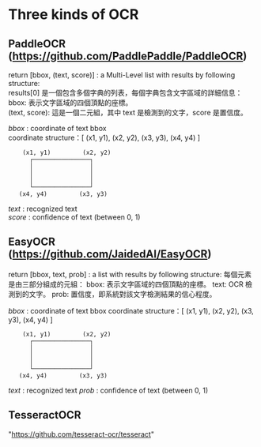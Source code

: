 # Three kinds of OCR

## **PaddleOCR** (https://github.com/PaddlePaddle/PaddleOCR)<br>
return [bbox, (text, score)] : a Multi-Level list with results by following structure:<br>
     results[0] 是一個包含多個字典的列表，每個字典包含文字區域的詳細信息：<br>
          bbox: 表示文字區域的四個頂點的座標。<br>
          (text, score): 這是一個二元組，其中 text 是檢測到的文字，score 是置信度。<br>

*bbox* : coordinate of text bbox<br>
     coordinate structure：[ (x1, y1), (x2, y2), (x3, y3), (x4, y4) ]<br>
   
        (x1, y1)         (x2, y2)
          ┌────────────────┐
          │                │
          │                │
          │                │
          └────────────────┘
       (x4, y4)         (x3, y3)

*text* : recognized text<br>
*score* : confidence of text (between 0, 1)<br>



## **EasyOCR** (https://github.com/JaidedAI/EasyOCR)
return [bbox, text, prob] : a list with results by following structure:
     每個元素是由三部分組成的元組：
          bbox: 表示文字區域的四個頂點的座標。
          text: OCR 檢測到的文字。
          prob: 置信度，即系統對該文字檢測結果的信心程度。

*bbox* : coordinate of text bbox
     coordinate structure：[ (x1, y1), (x2, y2), (x3, y3), (x4, y4) ]
   
        (x1, y1)         (x2, y2)
          ┌────────────────┐
          │                │
          │                │
          │                │
          └────────────────┘
       (x4, y4)         (x3, y3)

*text* : recognized text
*prob* : confidence of text (between 0, 1)


## TesseractOCR
"https://github.com/tesseract-ocr/tesseract"
